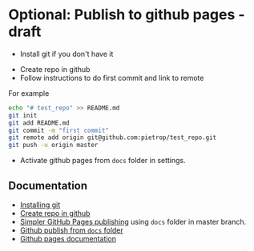 # Optional: Publish to github pages - draft

- Install git if you don't have it 
<!-- link to github documentaiton -->
- Create repo in github 
- Follow instructions to do first commit and link to remote
<!-- copy and paste here -->

For example 

<!-- …or create a new repository on the command line -->

```bash
echo "# test_repo" >> README.md
git init
git add README.md
git commit -m "first commit"
git remote add origin git@github.com:pietrop/test_repo.git
git push -u origin master
```

<!--
…or push an existing repository from the command line
```
git remote add origin git@github.com:pietrop/test_repo.git
git push -u origin master
```
-->

- Activate github pages from `docs` folder in settings. 







## Documentation 
- [Installing git](https://git-scm.com/book/en/v2/Getting-Started-Installing-Git)
- [Create repo in github](https://help.github.com/articles/create-a-repo/)
- [Simpler GitHub Pages publishing](https://github.com/blog/2228-simpler-github-pages-publishing) using `docs` folder in master branch.
- [Github publish from `docs` folder](https://help.github.com/articles/configuring-a-publishing-source-for-github-pages/)
- [Github pages documentation ](https://help.github.com/categories/github-pages-basics/)


